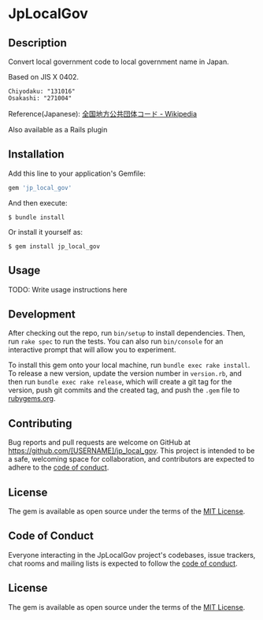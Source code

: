 # JpLocalGov

## Description

Convert local government code to local government name in Japan.

Based on JIS X 0402.

```
Chiyodaku: "131016"
Osakashi: "271004"
```

Reference(Japanese): [全国地方公共団体コード \- Wikipedia](https://ja.wikipedia.org/wiki/%E5%85%A8%E5%9B%BD%E5%9C%B0%E6%96%B9%E5%85%AC%E5%85%B1%E5%9B%A3%E4%BD%93%E3%82%B3%E3%83%BC%E3%83%89)

Also available as a Rails plugin

## Installation

Add this line to your application's Gemfile:

```ruby
gem 'jp_local_gov'
```

And then execute:

    $ bundle install

Or install it yourself as:

    $ gem install jp_local_gov

## Usage

TODO: Write usage instructions here

## Development

After checking out the repo, run `bin/setup` to install dependencies. Then, run `rake spec` to run the tests. You can also run `bin/console` for an interactive prompt that will allow you to experiment.

To install this gem onto your local machine, run `bundle exec rake install`. To release a new version, update the version number in `version.rb`, and then run `bundle exec rake release`, which will create a git tag for the version, push git commits and the created tag, and push the `.gem` file to [rubygems.org](https://rubygems.org).

## Contributing

Bug reports and pull requests are welcome on GitHub at https://github.com/[USERNAME]/jp_local_gov. This project is intended to be a safe, welcoming space for collaboration, and contributors are expected to adhere to the [code of conduct](https://github.com/[USERNAME]/jp_local_gov/blob/main/CODE_OF_CONDUCT.md).

## License

The gem is available as open source under the terms of the [MIT License](https://opensource.org/licenses/MIT).

## Code of Conduct

Everyone interacting in the JpLocalGov project's codebases, issue trackers, chat rooms and mailing lists is expected to follow the [code of conduct](https://github.com/[USERNAME]/jp_local_gov/blob/main/CODE_OF_CONDUCT.md).

## License
The gem is available as open source under the terms of the [MIT License](https://opensource.org/licenses/MIT).
